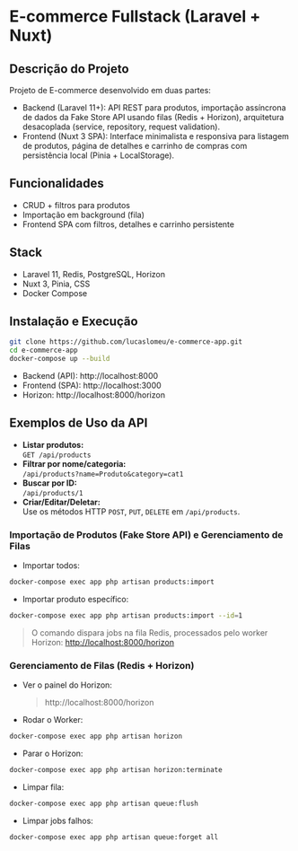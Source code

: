 # E-commerce Fullstack (Laravel + Nuxt)

## Descrição do Projeto

Projeto de E-commerce desenvolvido em duas partes:

- Backend (Laravel 11+): API REST para produtos, importação assíncrona de dados da Fake Store API usando filas (Redis + Horizon), arquitetura desacoplada (service, repository, request validation).
- Frontend (Nuxt 3 SPA): Interface minimalista e responsiva para listagem de produtos, página de detalhes e carrinho de compras com persistência local (Pinia + LocalStorage).

## Funcionalidades

- CRUD + filtros para produtos
- Importação em background (fila)
- Frontend SPA com filtros, detalhes e carrinho persistente

## Stack

- Laravel 11, Redis, PostgreSQL, Horizon
- Nuxt 3, Pinia, CSS
- Docker Compose

## Instalação e Execução

```bash
git clone https://github.com/lucaslomeu/e-commerce-app.git
cd e-commerce-app
docker-compose up --build
```

- Backend (API): http://localhost:8000
- Frontend (SPA): http://localhost:3000
- Horizon: http://localhost:8000/horizon

## Exemplos de Uso da API

- **Listar produtos:**  
  `GET /api/products`
- **Filtrar por nome/categoria:**  
  `/api/products?name=Produto&category=cat1`
- **Buscar por ID:**  
  `/api/products/1`
- **Criar/Editar/Deletar:**  
  Use os métodos HTTP `POST`, `PUT`, `DELETE` em `/api/products`.

### Importação de Produtos (Fake Store API) e Gerenciamento de Filas

- Importar todos:

```bash
docker-compose exec app php artisan products:import
```

- Importar produto específico:

```bash
docker-compose exec app php artisan products:import --id=1
```

> O comando dispara jobs na fila Redis, processados pelo worker Horizon: [http://localhost:8000/horizon](http://localhost:8000/horizon)

### Gerenciamento de Filas (Redis + Horizon)

- Ver o painel do Horizon:
  > http://localhost:8000/horizon
- Rodar o Worker:

```bash
docker-compose exec app php artisan horizon
```

- Parar o Horizon:

```bash
docker-compose exec app php artisan horizon:terminate
```

- Limpar fila:

```bash
docker-compose exec app php artisan queue:flush
```

- Limpar jobs falhos:

```bash
docker-compose exec app php artisan queue:forget all
```
